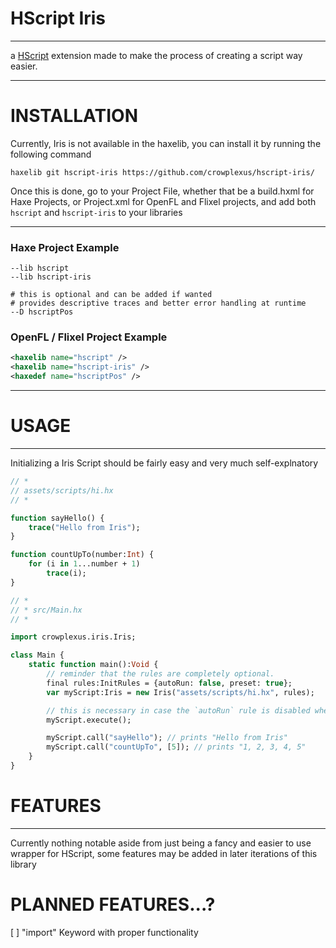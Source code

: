 # HScript Iris

---

a [HScript](https://github.com/HaxeFoundation/hscript) extension made to make the process of creating a script way easier.

---

# INSTALLATION

Currently, Iris is not available in the haxelib, you can install it by running the following command

```
haxelib git hscript-iris https://github.com/crowplexus/hscript-iris/
```

Once this is done, go to your Project File, whether that be a build.hxml for Haxe Projects, or Project.xml for OpenFL and Flixel projects, and add both `hscript` and `hscript-iris` to your libraries

---

### Haxe Project Example
```hxml
--lib hscript
--lib hscript-iris

# this is optional and can be added if wanted
# provides descriptive traces and better error handling at runtime
--D hscriptPos
```

### OpenFL / Flixel Project Example

```xml
<haxelib name="hscript" />
<haxelib name="hscript-iris" />
<haxedef name="hscriptPos" />
```

---

# USAGE

---

Initializing a Iris Script should be fairly easy and very much self-explnatory

```haxe
// *
// assets/scripts/hi.hx
// *

function sayHello() {
    trace("Hello from Iris");
}

function countUpTo(number:Int) {
    for (i in 1...number + 1)
        trace(i);
}

// *
// * src/Main.hx
// *

import crowplexus.iris.Iris;

class Main {
    static function main():Void {
        // reminder that the rules are completely optional.
        final rules:InitRules = {autoRun: false, preset: true};
        var myScript:Iris = new Iris("assets/scripts/hi.hx", rules);

        // this is necessary in case the `autoRun` rule is disabled when initializing the script, if not it will initialize by itself.
        myScript.execute();

        myScript.call("sayHello"); // prints "Hello from Iris"
        myScript.call("countUpTo", [5]); // prints "1, 2, 3, 4, 5"
    }
}

```

# FEATURES

---

Currently nothing notable aside from just being a fancy and easier to use wrapper for HScript, some features may be added in later iterations of this library

# PLANNED FEATURES...?

[ ] "import" Keyword with proper functionality

